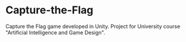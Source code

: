 # Capture-the-Flag
Capture the Flag game developed in Unity. Project for University course "Artificial Intelligence and Game Design".
